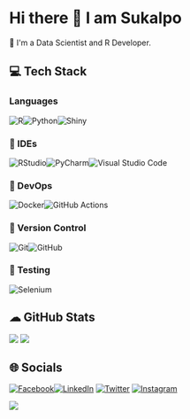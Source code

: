 # Hi there 👋 I am Sukalpo

🌱 I'm a Data Scientist and R Developer.

## 💻 Tech Stack

### Languages
![R](https://img.shields.io/badge/r-%23276DC3.svg?style=for-the-badge&logo=r&logoColor=white)![Python](https://img.shields.io/badge/python-3670A0?style=for-the-badge&logo=python&logoColor=ffdd54)![Shiny](https://img.shields.io/badge/Shiny-blue?style=flat&for-the-badge&logo=r&logoColor=white)

### :goggles: IDEs
![RStudio](https://img.shields.io/badge/RStudio-4285F4?style=for-the-badge&logo=rstudio&logoColor=white)![PyCharm](https://img.shields.io/badge/pycharm-143?style=for-the-badge&logo=pycharm&logoColor=black&color=black&labelColor=green)![Visual Studio Code](https://img.shields.io/badge/Visual%20Studio%20Code-0078d7.svg?style=for-the-badge&logo=visual-studio-code&logoColor=white)

### :hammer: DevOps
![Docker](https://img.shields.io/badge/docker-%230db7ed.svg?style=for-the-badge&logo=docker&logoColor=white)![GitHub Actions](https://img.shields.io/badge/github%20actions-%232671E5.svg?style=for-the-badge&logo=githubactions&logoColor=white)

### :file_folder: Version Control
![Git](https://img.shields.io/badge/git-%23F05033.svg?style=for-the-badge&logo=git&logoColor=white)![GitHub](https://img.shields.io/badge/github-%23121011.svg?style=for-the-badge&logo=github&logoColor=white)

### :wrench: Testing
![Selenium](https://img.shields.io/badge/-selenium-%43B02A?style=for-the-badge&logo=selenium&logoColor=white)

## ☁ GitHub Stats
![](https://github-readme-stats.vercel.app/api?username=ahasoplakus&show_icons=true&theme=gotham)   ![](https://github-readme-streak-stats.herokuapp.com/?user=ahasoplakus&theme=gotham&hide_border=false)

## 🌐 Socials
[![Facebook](https://img.shields.io/badge/Facebook-%231877F2.svg?style=for-the-badge&logo=Facebook&logoColor=white)](https://www.facebook.com/sukalpos)[![LinkedIn](https://img.shields.io/badge/LinkedIn-%230077B5.svg?logo=linkedin&logoColor=white)](https://www.linkedin.com/in/sukalpo-saha-186329b1) [![Twitter](https://img.shields.io/badge/Twitter-%231DA1F2.svg?logo=Twitter&logoColor=white)](https://twitter.com/saha_sukalpo) [![Instagram](https://img.shields.io/badge/Instagram-%23E4405F.svg?logo=Instagram&logoColor=white)](https://instagram.com/anti_coke_ganpati)

[![](https://visitcount.itsvg.in/api?id=ahasoplakus&icon=0&color=1)](https://visitcount.itsvg.in)
